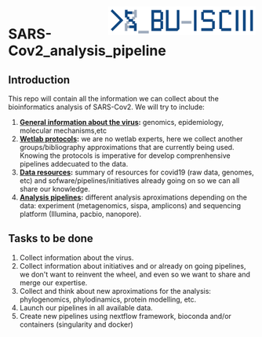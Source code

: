 <img src="./BU_ISCIII_logo.png" alt="logo" width="300" align="right"/>

# SARS-Cov2_analysis_pipeline
## Introduction
This repo will contain all the information we can collect about the bioinformatics analysis of SARS-Cov2. We will try to include:
1. **[General information about the virus](https://github.com/BU-ISCIII/SARS-Cov2_analysis/wiki/General-information):** genomics, epidemiology, molecular mechanisms,etc
2. **[Wetlab protocols](https://github.com/BU-ISCIII/SARS-Cov2_analysis/wiki/General-information):** we are no wetlab experts, here we collect another groups/bibliography approximations that are currently being used. Knowing the protocols is imperative for develop comprenhensive pipelines addecuated to the data.
3. **[Data resources](https://github.com/BU-ISCIII/SARS-Cov2_analysis/wiki/Data-resources):** summary of resources for covid19 (raw data, genomes, etc) and sofware/pipelines/initiatives already going on so we can all share our knowledge.
4. **[Analysis pipelines](https://github.com/BU-ISCIII/SARS-Cov2_analysis/wiki/Analysis-pipelines):** different analysis aproximations depending on the data: experiment (metagenomics, sispa, amplicons) and sequencing platform (Illumina, pacbio, nanopore).

## Tasks to be done

1. Collect information about the virus.
2. Collect information about initiatives and or already on going pipelines, we don't want to reinvent the wheel, and even so we want to share and merge our expertise.
3. Collect and think about new aproximations for the analysis: phylogenomics, phylodinamics, protein modelling, etc.
4. Launch our pipelines in all available data.
5. Create new pipelines using nextflow framework, bioconda and/or containers (singularity and docker)
